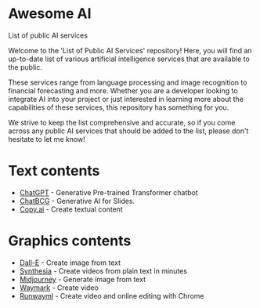 # Awesome AI
List of public AI services

Welcome to the 'List of Public AI Services' repository! Here, you will find an up-to-date list of various artificial intelligence services that are available to the public. 

These services range from language processing and image recognition to financial forecasting and more. Whether you are a developer looking to integrate AI into your project or just interested in learning more about the capabilities of these services, this repository has something for you. 

We strive to keep the list comprehensive and accurate, so if you come across any public AI services that should be added to the list, please don't hesitate to let me know!

##

# Text contents

- [ChatGPT](https://chat.openai.com/) - Generative Pre-trained Transformer chatbot
- [ChatBCG](https://www.chatbcg.com/) - Generative AI for Slides.
- [Copy.ai](https://copy.ai) - Create textual content

# Graphics contents

- [Dall-E](https://openai.com/dall-e-2/) - Create image from text
- [Synthesia](https://www.synthesia.io) - Create videos from plain text in minutes
- [Midjourney](https://www.midjourney.com) - Generate image from text
- [Waymark](https://waymark.com) - Create video
- [Runwayml](https://app.runwayml.com/) - Create video and online editing with Chrome

<!--
⭕️ notion.so/ai - genera newsletter e molto altro
⭕️ waymark.com - ai video creator 
⭕️ namelix.com - genera domain name
⭕️ withflair.ai - genera branded content 
⭕️ personacardai.com - genera personas da CRM
⭕️ clickable.so - genera ads content
⭕️ runwayml.com - crea, edita immagini e video
⭕️ donotpay.com - avvocato AI
⭕️ sloyd.ai - genera 3D content da testo
⭕️ descript.com - genera voce da testo
⭕️ timelyapp.com - traccia il tuo tempo
⭕️ avatarai.me - genera foto profilo
⭕️ personal.ai - crea AI dai tuoi ricordi
-->
